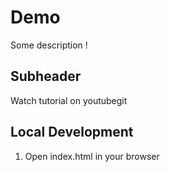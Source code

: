 # Demo
Some description !

## Subheader 

Watch tutorial on youtubegit 

## Local Development 

1. Open index.html  in your browser

